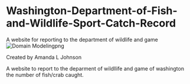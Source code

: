 # Washington-Department-of-Fish-and-Wildlife-Sport-Catch-Record
A website for reporting to the department of wildlife and game 
![Domain Modelingpng](https://github.com/BadAtUserName/Washington-Department-of-Fish-and-Wildlife-Sport-Catch-Record/assets/69227860/dc0270ef-fddb-42ca-b8bc-c548b1d2ce2b)

Created by Amanda L Johnson

A website to report to the deparment of wildllife and game of washington the number of fish/crab caught.
